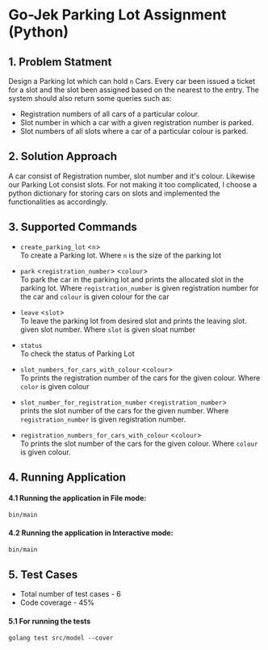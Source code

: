 # Go-Jek Parking Lot Assignment (Python)

## 1. Problem Statment
Design a Parking lot which can hold `n` Cars. Every car been issued a ticket for a slot and the slot been assigned based on the nearest to the entry. The system should also return some queries such as:

- Registration numbers of all cars of a particular colour.
- Slot number in which a car with a given registration number is parked.
- Slot numbers of all slots where a car of a particular colour is parked.

## 2. Solution Approach
A car consist of Registration number, slot number and it's colour. Likewise our Parking Lot consist slots. For not making it too complicated, I choose a python dictionary for storing cars on slots and implemented the functionalities as accordingly.

## 3. Supported Commands

- `create_parking_lot` <`n`>   
To create a Parking lot. Where `n` is the size of the parking lot

- `park` <`registration_number`> <`colour`>   
To park the car in the parking lot and prints the allocated slot in the parking lot. Where `registration_number` is given registration number for the car and `colour` is given colour for the car

- `leave` <`slot`>   
To leave the parking lot from desired slot and prints the leaving slot. given slot number. Where `slot` is given sloat number

- `status`   
To check the status of Parking Lot

- `slot_numbers_for_cars_with_colour` <`colour`>   
To prints the registration number of the cars for the given colour. Where `color` is given colour

- `slot_number_for_registration_number` <`registration_number`>   
prints the slot number of the cars for the given number. Where `registration_number` is given registration number.

- `registration_numbers_for_cars_with_colour` <`colour`>   
To prints the slot number of the cars for the given colour.  Where `colour` is given colour.

## 4. Running Application
#### 4.1 Running the application in File mode:

```golang
bin/main 
```

#### 4.2 Running the application in Interactive mode:

```golang
bin/main
```

## 5. Test Cases
- Total number of test cases - 6 
- Code coverage - 45%

#### 5.1 For running the tests

```golang
golang test src/model --cover
```
